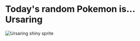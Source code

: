 # Today's random Pokemon is... Ursaring

![Ursaring shiny sprite](https://raw.githubusercontent.com/PokeAPI/sprites/master/sprites/pokemon/shiny/217.png)